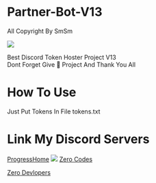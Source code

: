 # Partner-Bot-V13
All Copyright By SmSm

<img src = "https://discord.c99.nl/widget/theme-2/349942964904001546.png"></div>

Best Discord Token Hoster Project V13  
Dont Forget Give 🌟 Project And Thank You All

# How To Use
Just Put Tokens In File tokens.txt











# Link My Discord Servers
[ProgressHome]()
<a href="https://discord.gg/JjUc7G7kwV"><img src="https://discord.com/api/guilds/773668217163218944/widget.png?style=banner2"></a>
[Zero Codes](https://discord.gg/RMEQSbMtEk)

[Zero Devlopers](https://discord.gg/7MaVp5HCSh)
